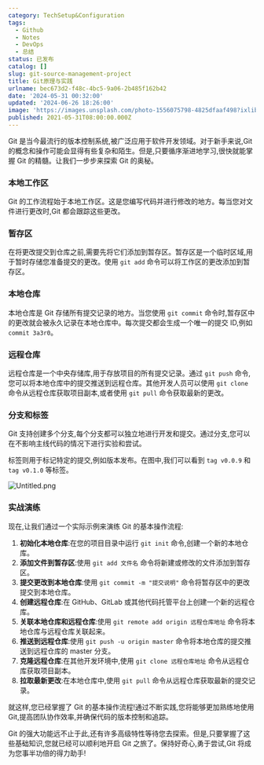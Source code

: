```yaml
---
category: TechSetup&Configuration
tags:
  - Github
  - Notes
  - DevOps
  - 总结
status: 已发布
catalog: []
slug: git-source-management-project
title: Git原理与实践
urlname: bec673d2-f48c-4bc5-9a06-2b485f162b42
date: '2024-05-31 00:32:00'
updated: '2024-06-26 18:26:00'
image: 'https://images.unsplash.com/photo-1556075798-4825dfaaf498?ixlib=rb-4.0.3&q=85&fm=jpg&crop=entropy&cs=srgb'
published: 2021-05-31T08:00:00.000Z
---
```


Git 是当今最流行的版本控制系统,被广泛应用于软件开发领域。对于新手来说,Git 的概念和操作可能会显得有些复杂和陌生。但是,只要循序渐进地学习,很快就能掌握 Git 的精髓。让我们一步步来探索 Git 的奥秘。


### 本地工作区


Git 的工作流程始于本地工作区。这是您编写代码并进行修改的地方。每当您对文件进行更改时,Git 都会跟踪这些更改。


### 暂存区


在将更改提交到仓库之前,需要先将它们添加到暂存区。暂存区是一个临时区域,用于暂时存储您准备提交的更改。使用 `git add` 命令可以将工作区的更改添加到暂存区。


### 本地仓库


本地仓库是 Git 存储所有提交记录的地方。当您使用 `git commit` 命令时,暂存区中的更改就会被永久记录在本地仓库中。每次提交都会生成一个唯一的提交 ID,例如 `commit 3a3r0`。


### 远程仓库


远程仓库是一个中央存储库,用于存放项目的所有提交记录。通过 `git push` 命令,您可以将本地仓库中的提交推送到远程仓库。其他开发人员可以使用 `git clone` 命令从远程仓库获取项目副本,或者使用 `git pull` 命令获取最新的更改。


### 分支和标签


Git 支持创建多个分支,每个分支都可以独立地进行开发和提交。通过分支,您可以在不影响主线代码的情况下进行实验和尝试。


标签则用于标记特定的提交,例如版本发布。在图中,我们可以看到 `tag v0.0.9` 和 `tag v0.1.0` 等标签。


![Untitled.png](https://prod-files-secure.s3.us-west-2.amazonaws.com/5d24fe63-e567-4804-86f9-9fdc62e13082/77b77e01-3aab-4add-bdbd-7f489727861d/Untitled.png?X-Amz-Algorithm=AWS4-HMAC-SHA256&X-Amz-Content-Sha256=UNSIGNED-PAYLOAD&X-Amz-Credential=ASIAZI2LB466S67ZY3NC%2F20250413%2Fus-west-2%2Fs3%2Faws4_request&X-Amz-Date=20250413T054137Z&X-Amz-Expires=3600&X-Amz-Security-Token=IQoJb3JpZ2luX2VjEG0aCXVzLXdlc3QtMiJHMEUCIQDWKV3gxA%2BQkUM7dogcVgkQDt8rL1aSU2GKeiRsZB9p2wIgKAhWPLg%2FAFxIqDzlY7V7%2BG0OizdfCidzA6HnZdTCKogqiAQI5v%2F%2F%2F%2F%2F%2F%2F%2F%2F%2FARAAGgw2Mzc0MjMxODM4MDUiDOLrwPy%2FLjLSf%2BgycyrcA%2BXbKhbS9fii468o6DwlbwXlHaACDTFE5i661KqARPlziPutYRklDbSmPgC3pHY5uyhha1bvlP8gsTZaZBzpNSm%2BQE4yZX4%2F61c1RUOGK2uih3XvyV2XuxDut4OU3L7Ln4TdDyj2ekNSLydVmmiBlyvtWkDo7Rs2z0mYxBi45BBELRXjlJro0ZIZSmmXK7Pf%2Bf2ymJTBkMijO2hs%2FqI5IqloOGYKpZIesPLclKrQuZOO74QubqqEiy%2BvGV93IyJD1FtvTaCyeLm%2BX89UO8H7GszrkYmAlcWJTBXNnksf948ImBhQJVqAsFA%2B%2Bt2lo7ChAlMtTqhBH6lN4qU2pRVpjl5cYePkk2R7CvnGx4QnAPD8cTYqEUv8AHITETJsIEbdyLn4kj1NVEkEJKF%2FoFXoO2u2PgihN9mJn5MoB8qeFTuxRCe8AKCgFYTGm7Uk18pxbG%2FObpnU%2Fb8vjqfcFD3VtvNH48Km4waKczUowo9RQZ5IjE7plZocp5MzWP59PIrwlZ9HEkwBJebGPZsp8AUmXMkuiAM424StxIwa7jtjgRez6G4y1movL7Ha%2FIVE%2FwNS75BvqQ%2B0MJr4rE1UXKSv11FA28Z9ileFvys91BOQ2NJ7VmVweudkn%2BHfsrYWMI2M7b8GOqUBM6jTUC8bAqfHJ2sNL%2BSDVEL%2FWLNMENba%2B5baTnR19mxNfG1S6UE%2B8prpPXjrfetgIm3to37ASjyCBl3SIsvVp09DJK0emrpl6feCLzuhaEydLRBcO%2Fi75670uAlCN6RzM18nonVOugoYtbi%2BFuESDB0WtRUatQTkuuVK7Fdt%2F6xdty21q6VAFGkSpor%2BpXNnROFkFKTu6xCOEBj4oO5aOT9MlRbd&X-Amz-Signature=373883bc691406872667515fefdb4a66a700ccb1aaef17d0d4fde13883c4cf48&X-Amz-SignedHeaders=host&x-id=GetObject)


### 实战演练


现在,让我们通过一个实际示例来演练 Git 的基本操作流程:

1. **初始化本地仓库**:在您的项目目录中运行 `git init` 命令,创建一个新的本地仓库。
2. **添加文件到暂存区**:使用 `git add 文件名` 命令将新建或修改的文件添加到暂存区。
3. **提交更改到本地仓库**:使用 `git commit -m "提交说明"` 命令将暂存区中的更改提交到本地仓库。
4. **创建远程仓库**:在 GitHub、GitLab 或其他代码托管平台上创建一个新的远程仓库。
5. **关联本地仓库和远程仓库**:使用 `git remote add origin 远程仓库地址` 命令将本地仓库与远程仓库关联起来。
6. **推送到远程仓库**:使用 `git push -u origin master` 命令将本地仓库的提交推送到远程仓库的 master 分支。
7. **克隆远程仓库**:在其他开发环境中,使用 `git clone 远程仓库地址` 命令从远程仓库获取项目副本。
8. **拉取最新更改**:在本地仓库中,使用 `git pull` 命令从远程仓库获取最新的提交记录。

就这样,您已经掌握了 Git 的基本操作流程!通过不断实践,您将能够更加熟练地使用 Git,提高团队协作效率,并确保代码的版本控制和追踪。


Git 的强大功能远不止于此,还有许多高级特性等待您去探索。但是,只要掌握了这些基础知识,您就已经可以顺利地开启 Git 之旅了。保持好奇心,勇于尝试,Git 将成为您事半功倍的得力助手!

